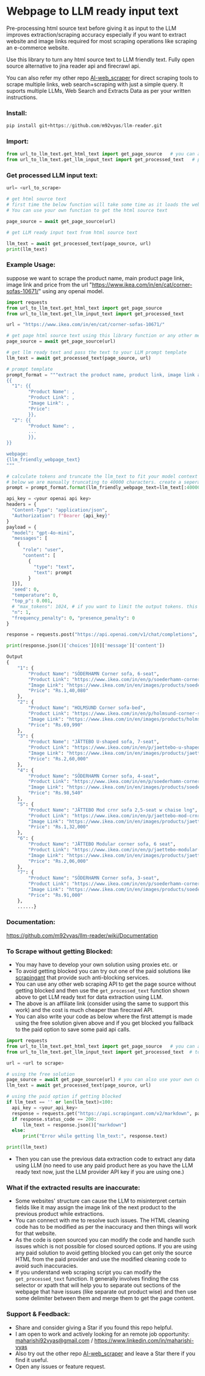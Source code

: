 # Webpage to LLM ready input text
Pre-processing html source text before giving it as input to the LLM improves extraction/scraping accuracy especially if you want to extract website and image links required for most scraping operations like scraping an e-commerce website.

Use this library to turn any html source text to LLM friendly text. Fully open source alternative to jina reader api and firecrawl api.

You can also refer my other repo [AI-web_scraper](https://github.com/m92vyas/AI-web_scraper) for direct scraping tools to scrape multiple links, web search+scraping with just a simple query. It suports multiple LLMs, Web Search and Extracts Data as per your written instructions.

### Install:
```python
pip install git+https://github.com/m92vyas/llm-reader.git
```

### Import:
```python
from url_to_llm_text.get_html_text import get_page_source   # you can also use your own code or other services to get the page source
from url_to_llm_text.get_llm_input_text import get_processed_text   # pass html source text to get llm ready text
```

### Get processed LLM input text:

```python
url= <url_to_scrape>

# get html source text
# first time the below function will take some time as it loads the web driver, subsequent run will be faster
# You can use your own function to get the html source text 

page_source = await get_page_source(url)

# get LLM ready input text from html source text

llm_text = await get_processed_text(page_source, url)
print(llm_text)
```
### Example Usage:
suppose we want to scrape the product name, main product page link, image link and price from the url "https://www.ikea.com/in/en/cat/corner-sofas-10671/" using any openai model.
```python
import requests
from url_to_llm_text.get_html_text import get_page_source
from url_to_llm_text.get_llm_input_text import get_processed_text

url = "https://www.ikea.com/in/en/cat/corner-sofas-10671/"

# get page html source text using this library function or any other means
page_source = await get_page_source(url)

# get llm ready text and pass the text to your LLM prompt template
llm_text = await get_processed_text(page_source, url)

# prompt template
prompt_format = """extract the product name, product link, image link and price for all the products given in the below webpage. The format should be:
{{
  "1": {{
        "Product Name": ,
        "Product Link": ,
        "Image Link": ,
        "Price":
        }},
  "2": {{
        "Product Name": ,
        ...
        }},
}}

webpage:
{llm_friendly_webpage_text}
"""

# calculate tokens and truncate the llm_text to fit your model context length and your requirements. sometimes you may need only initial part of the webpage.
# below we are manually truncating to 40000 characters. create a seperate function as per your need.
prompt = prompt_format.format(llm_friendly_webpage_text=llm_text[:40000])

api_key = <your openai api key>
headers = {
  "Content-Type": "application/json",
  "Authorization": f"Bearer {api_key}"
}
payload = {
  "model": "gpt-4o-mini",
  "messages": [
    {
      "role": "user",
      "content": [
        {
          "type": "text",
          "text": prompt
        }
  ]}],
  'seed': 0,
  "temperature": 0,
  "top_p": 0.001,
  # "max_tokens": 1024, # if you want to limit the output tokens. this may keep the output json structure incomplete.
  "n": 1,
  "frequency_penalty": 0, "presence_penalty": 0
}

response = requests.post("https://api.openai.com/v1/chat/completions", headers=headers, json=payload)

print(response.json()['choices'][0]['message']['content'])
```
```python
Output
{
    "1": {
        "Product Name": "SÖDERHAMN Corner sofa, 6-seat",
        "Product Link": "https://www.ikea.com/in/en/p/soederhamn-corner-sofa-6-seat-viarp-beige-brown-s69305895/",
        "Image Link": "https://www.ikea.com/in/en/images/products/soederhamn-corner-sofa-6-seat-viarp-beige-brown__0802771_pe768584_s5.jpg?f=xxs",
        "Price": "Rs.1,40,080"
    },
    "2": {
        "Product Name": "HOLMSUND Corner sofa-bed",
        "Product Link": "https://www.ikea.com/in/en/p/holmsund-corner-sofa-bed-borgunda-dark-grey-s49516894/",
        "Image Link": "https://www.ikea.com/in/en/images/products/holmsund-corner-sofa-bed-borgunda-dark-grey__1212713_pe910718_s5.jpg?f=xxs",
        "Price": "Rs.69,990"
    },
    "3": {
        "Product Name": "JÄTTEBO U-shaped sofa, 7-seat",
        "Product Link": "https://www.ikea.com/in/en/p/jaettebo-u-shaped-sofa-7-seat-with-chaise-longue-right-with-headrests-tonerud-grey-s39510618/",
        "Image Link": "https://www.ikea.com/in/en/images/products/jaettebo-u-shaped-sofa-7-seat-with-chaise-longue-right-with-headrests-tonerud-grey__1179836_pe896109_s5.jpg?f=xxs",
        "Price": "Rs.2,60,000"
    },
    "4": {
        "Product Name": "SÖDERHAMN Corner sofa, 4-seat",
        "Product Link": "https://www.ikea.com/in/en/p/soederhamn-corner-sofa-4-seat-with-open-end-tonerud-red-s09514420/",
        "Image Link": "https://www.ikea.com/in/en/images/products/soederhamn-corner-sofa-4-seat-with-open-end-tonerud-red__1213815_pe911323_s5.jpg?f=xxs",
        "Price": "Rs.98,540"
    },
    "5": {
        "Product Name": "JÄTTEBO Mod crnr sofa 2,5-seat w chaise lng",
        "Product Link": "https://www.ikea.com/in/en/p/jaettebo-mod-crnr-sofa-2-5-seat-w-chaise-lng-right-samsala-grey-beige-s09485173/",
        "Image Link": "https://www.ikea.com/in/en/images/products/jaettebo-mod-crnr-sofa-2-5-seat-w-chaise-lng-right-samsala-grey-beige__1109627_pe870119_s5.jpg?f=xxs",
        "Price": "Rs.1,32,000"
    },
    "6": {
        "Product Name": "JÄTTEBO Modular corner sofa, 6 seat",
        "Product Link": "https://www.ikea.com/in/en/p/jaettebo-modular-corner-sofa-6-seat-samsala-dark-yellow-green-s09485248/",
        "Image Link": "https://www.ikea.com/in/en/images/products/jaettebo-modular-corner-sofa-6-seat-samsala-dark-yellow-green__1109619_pe870109_s5.jpg?f=xxs",
        "Price": "Rs.2,06,000"
    },
    "7": {
        "Product Name": "SÖDERHAMN Corner sofa, 3-seat",
        "Product Link": "https://www.ikea.com/in/en/p/soederhamn-corner-sofa-3-seat-viarp-beige-brown-s09305884/",
        "Image Link": "https://www.ikea.com/in/en/images/products/soederhamn-corner-sofa-3-seat-viarp-beige-brown__0802711_pe768555_s5.jpg?f=xxs",
        "Price": "Rs.91,000"
    },
    ......}
```

### Documentation:
https://github.com/m92vyas/llm-reader/wiki/Documentation


### To Scrape without getting Blocked:
- You may have to develop your own solution using proxies etc. or
- To avoid getting blocked you can try out one of the paid solutions like [scrapingant](https://scrapingant.com/llm-ready-data-extraction?ref=nzgzyju) that provide such anti-blocking services.
- You can use any other web scraping API to get the page source without getting blocked and then use the `get_processed_text` function shown above to get LLM ready text for data extraction using LLM.
- The above is an affiliate link (consider using the same to support this work) and the cost is much cheaper than firecrawl API.
- You can also write your code as below where the first attempt is made using the free solution given above and if you get blocked you fallback to the paid option to save some paid api calls.
```python
import requests
from url_to_llm_text.get_html_text import get_page_source   # you can also use your own code to get the page source
from url_to_llm_text.get_llm_input_text import get_processed_text  # to get llm ready text for free

url = <url to scrape>

# using the free solution
page_source = await get_page_source(url) # you can also use your own code to get the page source
llm_text = await get_processed_text(page_source, url)

# using the paid option if getting blocked
if llm_text == '' or len(llm_text)<100:
  api_key = <your_api_key>
  response = requests.get("https://api.scrapingant.com/v2/markdown", params={"url": url, "x-api-key": api_key})
  if response.status_code == 200:
      llm_text = response.json()["markdown"]
  else:
      print("Error while getting llm_text:", response.text)

print(llm_text)
```
- Then you can use the previous data extraction code to extract any data using LLM (no need to use any paid product here as you have the LLM ready text now, just the LLM provider API key if you are using one.)


### What if the extracted results are inaccurate:
- Some websites' structure can cause the LLM to misinterpret certain fields like it may assign the image link of the next product to the previous product while extractions.
- You can connect with me to resolve such issues. The HTML cleaning code has to be modified as per the inaccuracy and then things will work for that website.
- As the code is open sourced you can modify the code and handle such issues which is not possible for closed sourced options. If you are using any paid solution to avoid getting blocked you can get only the source HTML from the paid provider and use the modified cleaning code to avoid such inaccuracies.
- If you understand web scraping script you can modify the `get_processed_text` function. It generally involves finding the css selector or xpath that will help you to separate out sections of the webpage that have issues (like separate out product wise) and then use some delimiter between them and merge them to get the page content.

### Support & Feedback:
- Share and consider giving a Star if you found this repo helpful.
- I am open to work and actively looking for an remote job opportunity: maharishi92vyas@gmail.com / https://www.linkedin.com/in/maharishi-vyas
- Also try out the other repo [AI-web_scraper](https://github.com/m92vyas/AI-web_scraper) and leave a Star there if you find it useful.
- Open any issues or feature request.

